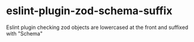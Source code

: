 # eslint-plugin-zod-schema-suffix
Eslint plugin checking zod objects are lowercased at the front and suffixed with "Schema"
